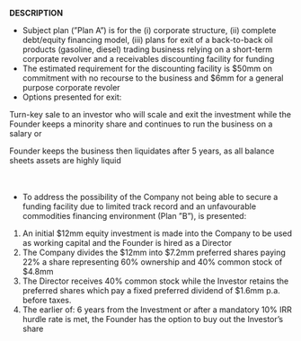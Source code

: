 <b>DESCRIPTION </b> <br>
- Subject plan (”Plan A”) is for the (i) corporate structure, (ii) complete
debt/equity financing model, (iii) plans for exit of a back-to-back oil
products (gasoline, diesel) trading business relying on a short-term
corporate revolver and a receivables discounting facility for funding<br>
- The estimated requirement for the discounting facility is $50mm on
commitment with no recourse to the business and $6mm for a
general purpose corporate revoler
- Options presented for exit:

Turn-key sale to an investor who will scale and exit the
investment while the Founder keeps a minority share and
continues to run the business on a salary or

Founder keeps the business then liquidates after 5 years, as all
balance sheets assets are highly liquid
<br><br><br>
- To address the possibility of the Company not being able to secure a
funding facility due to limited track record and an unfavourable
commodities financing environment (Plan ”B”), is presented:
1. An initial $12mm equity investment is made into the Company to
be used as working capital and the Founder is hired as a Director
2. The Company divides the $12mm into $7.2mm preferred shares
paying 22% a share representing 60% ownership and 40% common
stock of $4.8mm
3. The Director receives 40% common stock while the Investor
retains the preferred shares which pay a fixed preferred dividend
of $1.6mm p.a. before taxes.
4. The earlier of: 6 years from the Investment or after a mandatory
10% IRR hurdle rate is met, the Founder has the option to buy out
the Investor’s share
